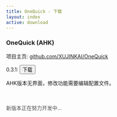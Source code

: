 ```yaml
---
title: OneQuick - 下载
layout: index
active: download
---
```

### OneQuick (AHK)

项目主页: <a href="https://github.com/XUJINKAI/OneQuick" target="_blank">github.com/XUJINKAI/OneQuick</a>  

0.3.1: <a href="https://github.com/XUJINKAI/OneQuick/releases/download/v0.3.1/OneQuick.v0.3.1.zip"><button type="button" class="btn btn-primary">下载</button></a><!-- <a href="https://coding.net/api/share/download/c6518e2e-4acb-4ca9-9df0-89efc19d0aa5"><button type="button" class="btn btn-default">镜像</button></a> -->

AHK版本无界面，修改功能需要编辑配置文件。  

<br><br><span style="color: rgba(0,0,0,0.7);">新版本正在努力开发中...</span>